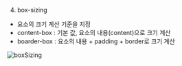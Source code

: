 
4. box-sizing
- 요소의 크기 계산 기준을 지정
- content-box : 기본 값, 요소의 내용(content)으로 크기 계산
- boarder-box : 요소의 내용 + padding + border로 크기 계산

![boxSizing](https://blogfiles.pstatic.net/MjAyMjAxMDdfMTM4/MDAxNjQxNTYyNDQwOTY0.5oUjoHL_uP0wqEaLZNLr4jdoLM-8FJrtZ4fivc6j970g._PoqtTdMUMeiPfGkaXKmFupFalshVTfI0dUDwjTFFjgg.JPEG.yuemj/boxsizing2.jpg?type=w1)
